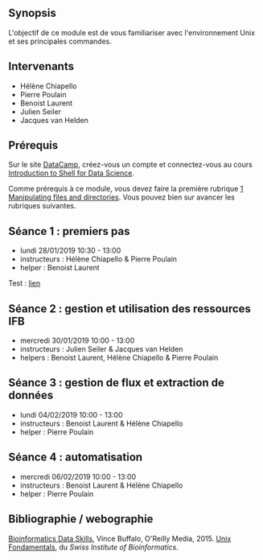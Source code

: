 ## Synopsis

L'objectif de ce module est de vous familiariser avec l'environnement Unix et ses principales commandes.


## Intervenants

- Hélène Chiapello
- Pierre Poulain
- Benoist Laurent
- Julien Seiler
- Jacques van Helden


## Prérequis

Sur le site [DataCamp](https://www.datacamp.com/), créez-vous un compte et connectez-vous au cours [Introduction to Shell for Data Science](https://www.datacamp.com/courses/introduction-to-shell-for-data-science).

Comme prérequis à ce module, vous devez faire la première rubrique [1 Manipulating files and directories](https://campus.datacamp.com/courses/introduction-to-shell-for-data-science/manipulating-files-and-directories?ex=1). Vous pouvez bien sur avancer les rubriques suivantes.


## Séance 1 : premiers pas 

- lundi 28/01/2019 10:30 - 13:00
- instructeurs : Hélène Chiapello & Pierre Poulain
- helper : Benoist Laurent

Test : [lien](seance1/README.md)


## Séance 2 : gestion et utilisation des ressources IFB

- mercredi 30/01/2019 10:00 - 13:00
- instructeurs : Julien Seiler & Jacques van Helden
- helpers : Benoist Laurent, Hélène Chiapello & Pierre Poulain



## Séance 3 : gestion de flux et extraction de données

- lundi 04/02/2019 10:00 - 13:00
- instructeurs : Benoist Laurent & Hélène Chiapello
- helper : Pierre Poulain


## Séance 4 : automatisation

- mercredi 06/02/2019 10:00 - 13:00
- instructeurs : Benoist Laurent & Hélène Chiapello
- helper : Pierre Poulain


## Bibliographie / webographie

[Bioinformatics Data Skills](http://shop.oreilly.com/product/0636920030157.do), Vince Buffalo, O'Reilly Media, 2015.
[Unix Fondamentals](https://edu.sib.swiss/pluginfile.php/2878/mod_resource/content/4/couselab-html/content.html), du *Swiss Institute of Bioinformatics*.

